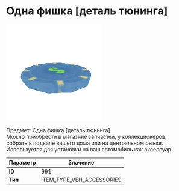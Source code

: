 # Одна фишка [деталь тюнинга]

![Item Image](../img/991.webp?raw=true)

Предмет: Одна фишка [деталь тюнинга]<br>Можно приобрести в магазине запчастей, у коллекционеров,<br>собрать в подвале вашего дома или на центральном рынке.<br>Используется для установки на ваш автомобиль как аксессуар.


| Параметр | Значение |
|----------|----------|
| **ID** | 991 |
| **Тип** | ITEM_TYPE_VEH_ACCESSORIES |


